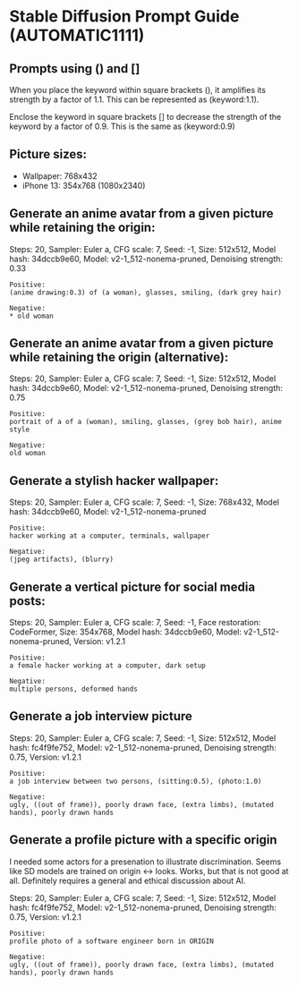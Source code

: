 # Stable Diffusion Prompt Guide (AUTOMATIC1111)

Prompts using () and []
---

When you place the keyword within square brackets (), it amplifies its strength by a factor of 1.1. This can be represented as (keyword:1.1).

Enclose the keyword in square brackets [] to decrease the strength of the keyword by a factor of 0.9. This is the same as (keyword:0.9)

Picture sizes:
---

- Wallpaper: 768x432
- iPhone 13: 354x768 (1080x2340)

## Generate an anime avatar from a given picture while retaining the origin:

Steps: 20, Sampler: Euler a, CFG scale: 7, Seed: -1, Size: 512x512, Model hash: 34dccb9e60, Model: v2-1_512-nonema-pruned, Denoising strength: 0.33

```
Positive:
(anime drawing:0.3) of (a woman), glasses, smiling, (dark grey hair)

Negative:
* old woman
```

## Generate an anime avatar from a given picture while retaining the origin (alternative):

Steps: 20, Sampler: Euler a, CFG scale: 7, Seed: -1, Size: 512x512, Model hash: 34dccb9e60, Model: v2-1_512-nonema-pruned, Denoising strength: 0.75

```
Positive:
portrait of a of a (woman), smiling, glasses, (grey bob hair), anime style

Negative:
old woman
```

## Generate a stylish hacker wallpaper:

Steps: 20, Sampler: Euler a, CFG scale: 7, Seed: -1, Size: 768x432, Model hash: 34dccb9e60, Model: v2-1_512-nonema-pruned

```
Positive:
hacker working at a computer, terminals, wallpaper

Negative:
(jpeg artifacts), (blurry)
```


## Generate a vertical picture for social media posts:

Steps: 20, Sampler: Euler a, CFG scale: 7, Seed: -1, Face restoration: CodeFormer, Size: 354x768, Model hash: 34dccb9e60, Model: v2-1_512-nonema-pruned, Version: v1.2.1

```
Positive:
a female hacker working at a computer, dark setup

Negative:
multiple persons, deformed hands
```


## Generate a job interview picture

Steps: 20, Sampler: Euler a, CFG scale: 7, Seed: -1, Size: 512x512, Model hash: fc4f9fe752, Model: v2-1_512-nonema-pruned, Denoising strength: 0.75, Version: v1.2.1

```
Positive:
a job interview between two persons, (sitting:0.5), (photo:1.0)

Negative:
ugly, ((out of frame)), poorly drawn face, (extra limbs), (mutated hands), poorly drawn hands
```

## Generate a profile picture with a specific origin

I needed some actors for a presenation to illustrate discrimination. Seems like SD models are trained on origin <-> looks. Works, but that is not good at all. Definitely requires a general and ethical discussion about AI.

Steps: 20, Sampler: Euler a, CFG scale: 7, Seed: -1, Size: 512x512, Model hash: fc4f9fe752, Model: v2-1_512-nonema-pruned, Denoising strength: 0.75, Version: v1.2.1

```
Positive:
profile photo of a software engineer born in ORIGIN

Negative:
ugly, ((out of frame)), poorly drawn face, (extra limbs), (mutated hands), poorly drawn hands
```
